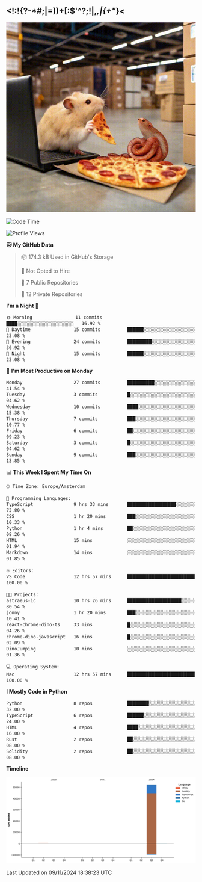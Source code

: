 ## <!:!{?-*#;|=))+[:$'^?;!|,_,|{\+"_}<

![hamster is coding in front of pc at warehouse. and then, squid eats the pizza](/public/image/0.gif)

<!--START_SECTION:waka-->
![Code Time](http://img.shields.io/badge/Code%20Time-8%20hrs%2056%20mins-blue)

![Profile Views](http://img.shields.io/badge/Profile%20Views-51-blue)

**🐱 My GitHub Data** 

> 📦 174.3 kB Used in GitHub's Storage 
 > 
> 🚫 Not Opted to Hire
 > 
> 📜 7 Public Repositories 
 > 
> 🔑 12 Private Repositories 
 > 
**I'm a Night 🦉** 

```text
🌞 Morning                11 commits          ████░░░░░░░░░░░░░░░░░░░░░   16.92 % 
🌆 Daytime                15 commits          ██████░░░░░░░░░░░░░░░░░░░   23.08 % 
🌃 Evening                24 commits          █████████░░░░░░░░░░░░░░░░   36.92 % 
🌙 Night                  15 commits          ██████░░░░░░░░░░░░░░░░░░░   23.08 % 
```
📅 **I'm Most Productive on Monday** 

```text
Monday                   27 commits          ██████████░░░░░░░░░░░░░░░   41.54 % 
Tuesday                  3 commits           █░░░░░░░░░░░░░░░░░░░░░░░░   04.62 % 
Wednesday                10 commits          ████░░░░░░░░░░░░░░░░░░░░░   15.38 % 
Thursday                 7 commits           ███░░░░░░░░░░░░░░░░░░░░░░   10.77 % 
Friday                   6 commits           ██░░░░░░░░░░░░░░░░░░░░░░░   09.23 % 
Saturday                 3 commits           █░░░░░░░░░░░░░░░░░░░░░░░░   04.62 % 
Sunday                   9 commits           ███░░░░░░░░░░░░░░░░░░░░░░   13.85 % 
```


📊 **This Week I Spent My Time On** 

```text
🕑︎ Time Zone: Europe/Amsterdam

💬 Programming Languages: 
TypeScript               9 hrs 33 mins       ██████████████████░░░░░░░   73.80 % 
CSS                      1 hr 20 mins        ███░░░░░░░░░░░░░░░░░░░░░░   10.33 % 
Python                   1 hr 4 mins         ██░░░░░░░░░░░░░░░░░░░░░░░   08.26 % 
HTML                     15 mins             ░░░░░░░░░░░░░░░░░░░░░░░░░   01.94 % 
Markdown                 14 mins             ░░░░░░░░░░░░░░░░░░░░░░░░░   01.85 % 

🔥 Editors: 
VS Code                  12 hrs 57 mins      █████████████████████████   100.00 % 

🐱‍💻 Projects: 
astraeus-ic              10 hrs 26 mins      ████████████████████░░░░░   80.54 % 
jonny                    1 hr 20 mins        ███░░░░░░░░░░░░░░░░░░░░░░   10.41 % 
react-chrome-dino-ts     33 mins             █░░░░░░░░░░░░░░░░░░░░░░░░   04.26 % 
chrome-dino-javascript   16 mins             █░░░░░░░░░░░░░░░░░░░░░░░░   02.09 % 
DinoJumping              10 mins             ░░░░░░░░░░░░░░░░░░░░░░░░░   01.36 % 

💻 Operating System: 
Mac                      12 hrs 57 mins      █████████████████████████   100.00 % 
```

**I Mostly Code in Python** 

```text
Python                   8 repos             ████████░░░░░░░░░░░░░░░░░   32.00 % 
TypeScript               6 repos             ██████░░░░░░░░░░░░░░░░░░░   24.00 % 
HTML                     4 repos             ████░░░░░░░░░░░░░░░░░░░░░   16.00 % 
Rust                     2 repos             ██░░░░░░░░░░░░░░░░░░░░░░░   08.00 % 
Solidity                 2 repos             ██░░░░░░░░░░░░░░░░░░░░░░░   08.00 % 
```



**Timeline**

![Lines of Code chart](https://raw.githubusercontent.com/yosui/yosui/master/assets/bar_graph.png)


 Last Updated on 09/11/2024 18:38:23 UTC
<!--END_SECTION:waka-->
